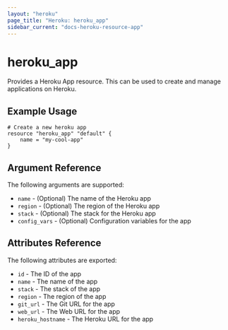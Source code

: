 ```yaml
---
layout: "heroku"
page_title: "Heroku: heroku_app"
sidebar_current: "docs-heroku-resource-app"
---
```


# heroku\_app

Provides a Heroku App resource. This can be used to
create and manage applications on Heroku.

## Example Usage

```
# Create a new heroku app
resource "heroku_app" "default" {
    name = "my-cool-app"
}
```

## Argument Reference

The following arguments are supported:

* `name` - (Optional) The name of the Heroku app
* `region` - (Optional) The region of the Heroku app
* `stack` - (Optional) The stack for the Heroku app
* `config_vars` - (Optional) Configuration variables for the app

## Attributes Reference

The following attributes are exported:

* `id` - The ID of the app
* `name` - The name of the app
* `stack` - The stack of the app
* `region` - The region of the app
* `git_url` - The Git URL for the app
* `web_url` - The Web URL for the app
* `heroku_hostname` - The Heroku URL for the app

